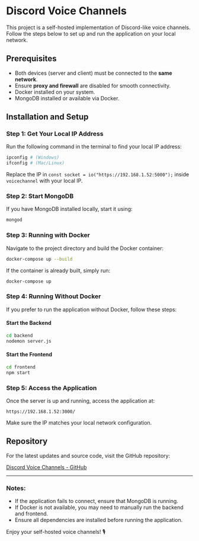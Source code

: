 # Discord Voice Channels

This project is a self-hosted implementation of Discord-like voice channels. Follow the steps below to set up and run the application on your local network.

## Prerequisites

- Both devices (server and client) must be connected to the **same network**.
- Ensure **proxy and firewall** are disabled for smooth connectivity.
- Docker installed on your system.
- MongoDB installed or available via Docker.

## Installation and Setup

### Step 1: Get Your Local IP Address

Run the following command in the terminal to find your local IP address:

```sh
ipconfig # (Windows)
ifconfig # (Mac/Linux)
```

Replace the IP in `const socket = io("https://192.168.1.52:5000");` inside `voicechannel` with your local IP.

### Step 2: Start MongoDB

If you have MongoDB installed locally, start it using:

```sh
mongod
```

### Step 3: Running with Docker

Navigate to the project directory and build the Docker container:

```sh
docker-compose up --build
```

If the container is already built, simply run:

```sh
docker-compose up
```

### Step 4: Running Without Docker

If you prefer to run the application without Docker, follow these steps:

#### Start the Backend

```sh
cd backend
nodemon server.js
```

#### Start the Frontend

```sh
cd frontend
npm start
```

### Step 5: Access the Application

Once the server is up and running, access the application at:

```
https://192.168.1.52:3000/
```

Make sure the IP matches your local network configuration.

## Repository

For the latest updates and source code, visit the GitHub repository:

[Discord Voice Channels - GitHub](https://github.com/raziie/Discord-Voice-Channels)

---

### Notes:
- If the application fails to connect, ensure that MongoDB is running.
- If Docker is not available, you may need to manually run the backend and frontend.
- Ensure all dependencies are installed before running the application.

Enjoy your self-hosted voice channels! 🎙️

